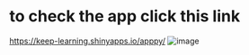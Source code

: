 # to check the app click this link
<https://keep-learning.shinyapps.io/apppy/>
![image](https://github.com/yassmin1/ShinyforPython_GVUS_App_deploy/assets/38767315/ca95c4a0-57f7-4444-84c4-5bd53a6b815e)


